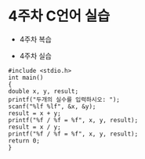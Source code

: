 # 4주차 C언어 실습
- 4주차 복습


- 4주차 실습
```
#include <stdio.h>
int main()
{
double x, y, result;
printf("두개의 실수를 입력하시오: ");
scanf("%lf %lf", &x, &y);
result = x + y; 
printf("%f / %f = %f", x, y, result);
result = x / y;
printf("%f / %f = %f", x, y, result);
return 0;
}


```
